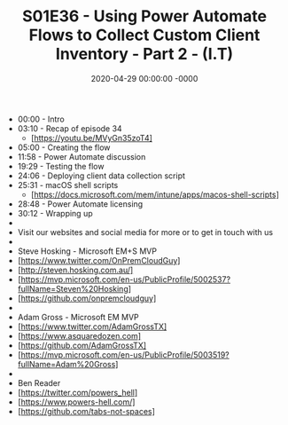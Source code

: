 ﻿---
layout: post
title: "S01E36 - Using Power Automate Flows to Collect Custom Client Inventory - Part 2 - (I.T)"
date: 2020-04-29 00:00:00 -0000
categories:
---
 * 00:00 - Intro
 * 03:10 - Recap of episode 34
   -  [https://youtu.be/MVyGn35zoT4]
 * 05:00 - Creating the flow
 * 11:58 - Power Automate discussion
 * 19:29 - Testing the flow
 * 24:06 - Deploying client data collection script
 * 25:31 - macOS shell scripts
   - [https://docs.microsoft.com/mem/intune/apps/macos-shell-scripts]
 * 28:48 - Power Automate licensing
 * 30:12 - Wrapping up
 * 
 * Visit our websites and social media for more or to get in touch with us
 * 
 * Steve Hosking - Microsoft EM+S MVP
 * [https://www.twitter.com/OnPremCloudGuy]
 * [http://steven.hosking.com.au/]
 * [https://mvp.microsoft.com/en-us/PublicProfile/5002537?fullName=Steven%20Hosking]
 * [https://github.com/onpremcloudguy]
 * 
 * Adam Gross - Microsoft EM MVP
 * [https://www.twitter.com/AdamGrossTX]
 * [https://www.asquaredozen.com]
 * [https://github.com/AdamGrossTX]
 * [https://mvp.microsoft.com/en-us/PublicProfile/5003519?fullName=Adam%20Gross]
 * 
 * Ben Reader
 * [https://twitter.com/powers_hell]
 * [https://www.powers-hell.com/]
 * [https://github.com/tabs-not-spaces]

